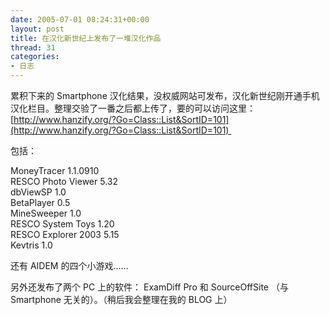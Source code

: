```yaml
---
date: 2005-07-01 08:24:31+00:00
layout: post
title: 在汉化新世纪上发布了一堆汉化作品
thread: 31
categories:
- 日志
---
```


累积下来的 Smartphone 汉化结果，没权威网站可发布，汉化新世纪刚开通手机汉化栏目。整理交验了一番之后都上传了，要的可以访问这里：[http://www.hanzify.org/?Go=Class::List&SortID=101](http://www.hanzify.org/?Go=Class::List&SortID=101) 

包括：<!-- more -->

MoneyTracer 1.1.0910  
RESCO Photo Viewer 5.32  
dbViewSP 1.0  
BetaPlayer 0.5  
MineSweeper 1.0  
RESCO System Toys 1.20  
RESCO Explorer 2003 5.15   
Kevtris 1.0 

还有 AIDEM 的四个小游戏……

另外还发布了两个 PC 上的软件： ExamDiff Pro 和 SourceOffSite （与 Smartphone 无关的）。（稍后我会整理在我的 BLOG 上）
